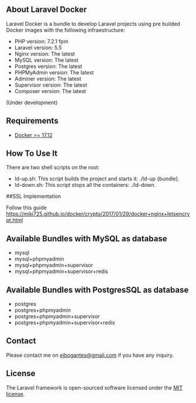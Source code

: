 ## About Laravel Docker

Laravel Docker is a bundle to develop Laravel projects using pre builded Docker images with the following infraestructure:

- PHP version:        7.2.1 fpm
- Laravel version:    5.5
- Nginx version:      The latest
- MySQL version:      The latest
- Postgres version:   The latest
- PHPMyAdmin version: The latest
- Adminer version:    The latest
- Supervisor version: The latest
- Composer version:   The latest

(Under development)

## Requirements

- [Docker >= 17.12](https://www.docker.com/)

## How To Use It

There are two shell scripts on the root:

- ld-up.sh:     This script builds the project and starts it: ./ld-up {bundle}.
- ld-down.sh:   This script stops all the containers: ./ld-down.

##SSL Implementation

Follow this guide
https://miki725.github.io/docker/crypto/2017/01/29/docker+nginx+letsencrypt.html

## Available Bundles with MySQL as database

- mysql
- mysql+phpmyadmin
- mysql+phpmyadmin+supervisor
- mysql+phpmyadmin+supervisor+redis


## Available Bundles with PostgresSQL as database

- postgres
- postgres+phpmyadmin
- postgres+phpmyadmin+supervisor
- postgres+phpmyadmin+supervisor+redis

## Contact

Please contact me on <ejbogantes@gmail.com> if you have any inquiry.

## License

The Laravel framework is open-sourced software licensed under the [MIT license](https://opensource.org/licenses/MIT).


 